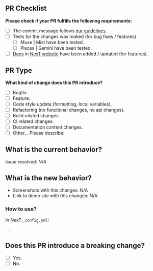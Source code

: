 <!-- ATTENTION!
1. Please write pull request readme in English, thanks!

2. Always remember that NexT includes 4 schemes. And if on one of them works fine after the changes, on another scheme this changes can be broken. Muse and Mist have similar structure, but Pisces is very difference from them. Gemini is a mirror of Pisces with some styles and layouts remakes. So, please make the tests at least on two schemes (Muse or Mist and Pisces or Gemini).

3. In addition, you need to confirm that the changes made by this PR are compatible with PJAX.

4. We use ESLint and Stylint for identifying and reporting on patterns in JavaScript and Stylus. Please execute the following commands:
```sh
npm install
npm run test
npm run test lint:stylus
```
And make sure that this PR does not cause more warning messages.
-->

## PR Checklist
**Please check if your PR fulfills the following requirements:**
<!-- Change [ ] to [X] to select -->

- [ ] The commit message follows [our guidelines](https://github.com/theme-next/hexo-theme-next/blob/master/.github/CONTRIBUTING.md).
- [ ] Tests for the changes was maked (for bug fixes / features).
   - [ ] Muse | Mist have been tested.
   - [ ] Pisces | Gemini have been tested.
- [ ] [Docs](https://github.com/theme-next/theme-next.org/tree/source/source/docs) in [NexT website](https://theme-next.org/docs/) have been added / updated (for features).
<!-- For adding Docs edit needed file here: https://github.com/theme-next/theme-next.org/tree/source/source/docs and create PR with this changes here: https://github.com/theme-next/theme-next.org/pulls -->

## PR Type
**What kind of change does this PR introduce?**

- [ ] Bugfix.
- [ ] Feature.
- [ ] Code style update (formatting, local variables).
- [ ] Refactoring (no functional changes, no api changes).
- [ ] Build related changes.
- [ ] CI related changes.
- [ ] Documentation content changes.
- [ ] Other... Please describe:

## What is the current behavior?
<!-- Please describe the current behavior that you are modifying, or link to a relevant issue. -->

Issue resolved: N/A

## What is the new behavior?
<!-- Description about this pull, in several words... -->

- Screenshots with this changes: N/A
- Link to demo site with this changes: N/A

### How to use?
In NexT `_config.yml`:
```yml
...
```

## Does this PR introduce a breaking change?
- [ ] Yes.
- [ ] No.
